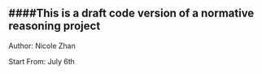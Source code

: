 

####This is a draft code version of a normative reasoning project
---

Author: Nicole Zhan

Start From: July 6th






